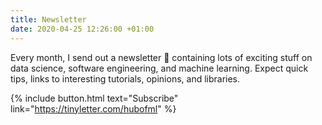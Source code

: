 ```yaml
---
title: Newsletter
date: 2020-04-25 12:26:00 +01:00
---
```


Every month, I send out a newsletter 📧 containing lots of exciting stuff on data science, software engineering, and machine learning. Expect quick tips, links to interesting tutorials, opinions, and libraries.

{% include button.html text="Subscribe" link="https://tinyletter.com/hubofml" %}








